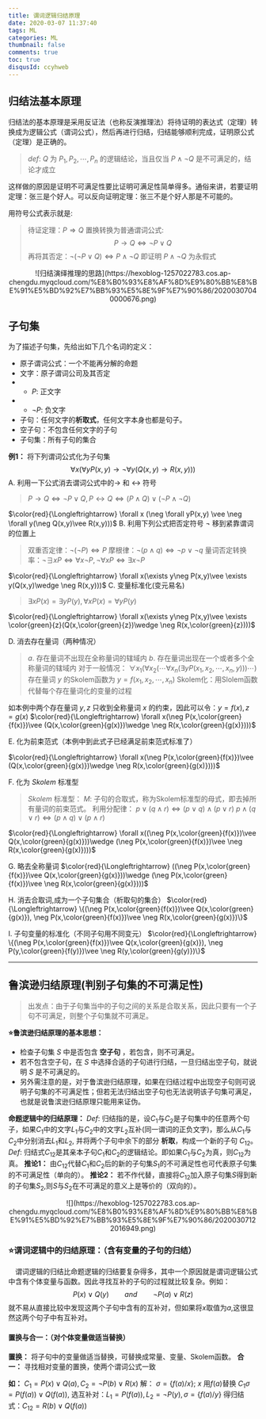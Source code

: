```yaml
---
title: 谓词逻辑归结原理
date: 2020-03-07 11:37:40
tags: ML
categories: ML
thumbnail: false
comments: true
toc: true
disqusId: ccyhweb
---
```


## 归结法基本原理
归结法的基本原理是采用反证法（也称反演推理法）将待证明的表达式（定理）转换成为逻辑公式（谓词公式），然后再进行归结，归结能够顺利完成，证明原公式（定理）是正确的。

> $def:$ $Q$ 为 $P_1,P_2, \cdots ,P_n$ 的逻辑结论，当且仅当 $P\wedge \neg Q$ 是不可满足的，结论才成立

<!-- more -->

这样做的原因是证明不可满足性要比证明可满足性简单得多。通俗来讲，若要证明定理：张三是个好人。可以反向证明定理：张三不是个好人那是不可能的。

用符号公式表示就是:
> 待证定理：$P \Rightarrow Q$
> 置换转换为普通谓词公式:
> $$
> P \rightarrow Q \Leftrightarrow \neg P\vee Q
> $$
> 再将其否定：$\neg(\neg P\vee Q) \Leftrightarrow P\wedge \neg Q$
> 即证明 $P\wedge \neg Q$ 为永假式

<center>
![归结演绎推理的思路](https://hexoblog-1257022783.cos.ap-chengdu.myqcloud.com/%E8%B0%93%E8%AF%8D%E9%80%BB%E8%BE%91%E5%BD%92%E7%BB%93%E5%8E%9F%E7%90%86/20200307040000676.png)
</center>

## 子句集

为了描述子句集，先给出如下几个名词的定义：
* 原子谓词公式：一个不能再分解的命题
* 文字：原子谓词公司及其否定
* * $P$: 正文字
* * $\neg P$: 负文字
* 子句：任何文字的**析取式**，任何文字本身也都是句子。
* 空子句：不包含任何文字的子句
* 子句集：所有子句的集合

**例1：** 将下列谓词公式化为子句集
$$
\forall x (\forall yP(x,y) \rightarrow \neg \forall y(Q(x,y)\rightarrow R(x,y)))
$$
A. 利用一下公式消去谓词公式中的$\rightarrow$ 和 $\leftrightarrow$ 符号
> $P\rightarrow Q\Leftrightarrow \neg P\vee Q,P\leftrightarrow Q\Leftrightarrow (P\wedge Q)\vee (\neg P\wedge \neg Q)$

$\color{red}{\Longleftrightarrow} \forall x (\neg \forall yP(x,y) \vee \neg \forall y(\neg Q(x,y)\vee R(x,y)))$
B. 利用下列公式把否定符号 $\neg$ 移到紧靠谓词的位置上
> 双重否定律：$\neg (\neg P)\Leftrightarrow P$
> 摩根律：$\neg (p\wedge q)\Leftrightarrow \neg p\vee \neg q$
> 量词否定转换率：$\neg \exists xP\Leftrightarrow \forall x\neg P,\neg \forall xP\Leftrightarrow \exists x \neg P$

$\color{red}{\Longleftrightarrow} \forall x(\exists y\neg P(x,y)\vee \exists y(Q(x,y)\wedge \neg R(x,y)))$
C. 变量标准化(变元易名)
> $\exists xP(x) = \exists yP(y),\forall xP(x) = \forall yP(y)$

$\color{red}{\Longleftrightarrow} \forall x(\exists y\neg P(x,y)\vee \exists \color{green}{z}(Q(x,\color{green}{z})\wedge \neg R(x,\color{green}{z})))$

D. 消去存在量词（两种情况）

> $a.$ 存在量词不出现在全称量词的辖域内
> $b.$ 存在量词出现在一个或者多个全称量词的辖域内
> 对于一般情况：
> $\forall x_1(\forall x_2(\cdots \forall x_n(\exists yP(x_1,x_2,\cdots ,x_n,y)))\cdots)$
> 存在量词 $y$ 的Skolem函数为 $y=f(x_1,x_2,\cdots ,x_n)$
> Skolem化：用Slolem函数代替每个存在量词化的变量的过程

如本例中两个存在量词 $y,z$ 只收到全称量词 $x$ 的约束，因此可以令：$y = f(x),z = g(x)$
$\color{red}{\Longleftrightarrow} \forall x(\neg P(x,\color{green}{f(x)})\vee (Q(x,\color{green}{g(x)})\wedge \neg R(x,\color{green}{g(x)})))$

E. 化为前束范式（本例中到此式子已经满足前束范式标准了）

$\color{red}{\Longleftrightarrow} \forall x(\neg P(x,\color{green}{f(x)})\vee (Q(x,\color{green}{g(x)})\wedge \neg R(x,\color{green}{g(x)})))$

F. 化为 $Skolem$ 标准型
> $Skolem$ 标准型：
> $M:$ 子句的合取式，称为Skolem标准型的母式，即去掉所有量词的前束范式。
> 利用分配律：
> $p\vee(q\wedge r)\Leftrightarrow (p\vee q)\wedge (p\vee r)$
> $p\wedge(q\vee r)\Leftrightarrow (p\wedge q)\vee (p\wedge r)$

$\color{red}{\Longleftrightarrow} \forall x((\neg P(x,\color{green}{f(x)})\vee Q(x,\color{green}{g(x)}))\wedge (\neg P(x,\color{green}{f(x)})\vee \neg R(x,\color{green}{g(x)})))$

G. 略去全称量词
$\color{red}{\Longleftrightarrow} ((\neg P(x,\color{green}{f(x)})\vee Q(x,\color{green}{g(x)}))\wedge (\neg P(x,\color{green}{f(x)})\vee \neg R(x,\color{green}{g(x)})))$

H. 消去合取词,成为一个子句集合（析取句的集合）
$\color{red}{\Longleftrightarrow} \{(\neg P(x,\color{green}{f(x)})\vee Q(x,\color{green}{g(x)}), \neg P(x,\color{green}{f(x)})\vee \neg R(x,\color{green}{g(x)})\}$

I. 子句变量的标准化（不同子句用不同变元）
$\color{red}{\Longleftrightarrow} \{(\neg P(x,\color{green}{f(x)})\vee Q(x,\color{green}{g(x)}), \neg P(y,\color{green}{f(y)})\vee \neg R(y,\color{green}{g(y)})\}$

---
## 鲁滨逊归结原理(判别子句集的不可满足性)

> 出发点：由于子句集当中的子句之间的关系是合取关系，因此只要有一个子句不可满足，则整个子句集就不可满足。


**⭐️鲁滨逊归结原理的基本思想：**
* 检查子句集 $S$ 中是否包含 **空子句** ，若包含，则不可满足。
* 若不包含空子句，在 $S$ 中选择合适的子句进行归结，一旦归结出空子句，就说明 $S$ 是不可满足的。
* 另外需注意的是，对于鲁滨逊归结原理，如果在归结过程中出现空子句则可说明子句集的不可满足性；但若无法归结出空子句也无法说明该子句集可满足，也就是说鲁滨逊归结原理只能用来证伪。

**命题逻辑中的归结原理：**
$Def:$ 归结指的是，设$C_1$与$C_2$是子句集中的任意两个句子，如果$C_1$中的文字$L_1$与$C_2$中的文字$L_2$互补(同一谓词的正负文字)，那么从$C_1$与$C_2$中分别消去$L_1$和$L_2$, 并将两个子句中余下的部分 **析取**，构成一个新的子句 $C_{12}$。
$Def:$ 归结式$C_{12}$是其亲本子句$C_1$和$C_2$的逻辑结论。即如果$C_1$与$C_2$为真，则$C_{12}$为真。
**推论1：** 由$C_{12}$代替$C_1$和$C_2$后的新的子句集$S_1$的不可满足性也可代表原子句集的不可满足性（单向的）。
**推论2：** 若不作代替，直接将$C_{12}$加入原子句集$S$得到新的子句集$S_2$,则$S$与$S_2$在不可满足的意义上是等价的（双向的）。

<center>
![](https://hexoblog-1257022783.cos.ap-chengdu.myqcloud.com/%E8%B0%93%E8%AF%8D%E9%80%BB%E8%BE%91%E5%BD%92%E7%BB%93%E5%8E%9F%E7%90%86/20200307122016949.png)
</center>

### ⭐️谓词逻辑中的归结原理：（含有变量的子句的归结）
&emsp;谓词逻辑的归结比命题逻辑的归结要复杂得多，其中一个原因就是谓词逻辑公式中含有个体变量与函数。因此寻找互补的子句的过程就比较复杂。例如：
$$
P(x)\vee Q(y)\qquad and \qquad \neg P(a)\vee R(z)
$$
就不易从直接比较中发现这两个子句中含有的互补对，但如果将$x$取值为$a$,这很显然这两个句子中有互补对。

#### 置换与合一：（对个体变量做适当替换）

**置换：** 将子句中的变量做适当替换，可替换成常量、变量、Skolem函数。
**合一：** 寻找相对变量的置换，使两个谓词公式一致

**如：** $C_1=P(x)\vee Q(a), C_2=\neg P(b)\vee R(x)$
解：
$\sigma =\{ f(a)/x \}$; $x$ 用$f(a)$替换
$C_1\sigma = P(f(a))\vee Q(f(a))$,
选互补对：$L_1=P(f(a)),L_2=\neg P(y), \sigma = \{ f(a)/y \}$
得归结式：$C_{12}=R(b)\vee Q(f(a))$
